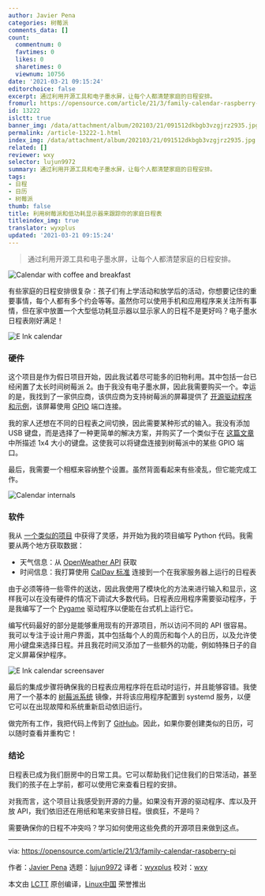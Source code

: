 ```yaml
---
author: Javier Pena
categories: 树莓派
comments_data: []
count:
  commentnum: 0
  favtimes: 0
  likes: 0
  sharetimes: 0
  viewnum: 10756
date: '2021-03-21 09:15:24'
editorchoice: false
excerpt: 通过利用开源工具和电子墨水屏，让每个人都清楚家庭的日程安排。
fromurl: https://opensource.com/article/21/3/family-calendar-raspberry-pi
id: 13222
islctt: true
banner_img: /data/attachment/album/202103/21/091512dkbgb3vzgjrz2935.jpg
permalink: /article-13222-1.html
index_img: /data/attachment/album/202103/21/091512dkbgb3vzgjrz2935.jpg.thumb.jpg
related: []
reviewer: wxy
selector: lujun9972
summary: 通过利用开源工具和电子墨水屏，让每个人都清楚家庭的日程安排。
tags:
- 日程
- 日历
- 树莓派
thumb: false
title: 利用树莓派和低功耗显示器来跟踪你的家庭日程表
titleindex_img: true
translator: wyxplus
updated: '2021-03-21 09:15:24'
---
```



> 
> 通过利用开源工具和电子墨水屏，让每个人都清楚家庭的日程安排。
> 
> 
> 


![](/data/attachment/album/202103/21/091512dkbgb3vzgjrz2935.jpg "Calendar with coffee and breakfast")


有些家庭的日程安排很复杂：孩子们有上学活动和放学后的活动，你想要记住的重要事情，每个人都有多个约会等等。虽然你可以使用手机和应用程序来关注所有事情，但在家中放置一个大型低功耗显示器以显示家人的日程不是更好吗？电子墨水日程表刚好满足！


![E Ink calendar](/data/attachment/album/202103/21/091525ksnt71mvc585fu5k.jpg "E Ink calendar")


### 硬件


这个项目是作为假日项目开始，因此我试着尽可能多的旧物利用。其中包括一台已经闲置了太长时间树莓派 2。由于我没有电子墨水屏，因此我需要购买一个。幸运的是，我找到了一家供应商，该供应商为支持树莓派的屏幕提供了 [开源驱动程序和示例](https://github.com/waveshare/e-Paper)，该屏幕使用 [GPIO](https://opensource.com/article/19/3/gpio-pins-raspberry-pi) 端口连接。


我的家人还想在不同的日程表之间切换，因此需要某种形式的输入。我没有添加 USB 键盘，而是选择了一种更简单的解决方案，并购买了一个类似于在 [这篇文章](https://www.instructables.com/1x4-Membrane-Keypad-w-Arduino/) 中所描述 1x4 大小的键盘。这使我可以将键盘连接到树莓派中的某些 GPIO 端口。


最后，我需要一个相框来容纳整个设置。虽然背面看起来有些凌乱，但它能完成工作。


![Calendar internals](/data/attachment/album/202103/21/091526rojamnnbfa52ce8f.jpg "Calendar internals")


### 软件


我从 [一个类似的项目](https://github.com/zli117/EInk-Calendar) 中获得了灵感，并开始为我的项目编写 Python 代码。我需要从两个地方获取数据：


* 天气信息：从 [OpenWeather API](https://openweathermap.org) 获取
* 时间信息：我打算使用 [CalDav 标准](https://en.wikipedia.org/wiki/CalDAV) 连接到一个在我家服务器上运行的日程表


由于必须等待一些零件的送达，因此我使用了模块化的方法来进行输入和显示，这样我可以在没有硬件的情况下调试大多数代码。日程表应用程序需要驱动程序，于是我编写了一个 [Pygame](https://github.com/pygame/pygame) 驱动程序以便能在台式机上运行它。


编写代码最好的部分是能够重用现有的开源项目，所以访问不同的 API 很容易。我可以专注于设计用户界面，其中包括每个人的周历和每个人的日历，以及允许使用小键盘来选择日程。并且我花时间又添加了一些额外的功能，例如特殊日子的自定义屏幕保护程序。


![E Ink calendar screensaver](/data/attachment/album/202103/21/091527ajgp7xgx7s1quhx8.jpg "E Ink calendar screensaver")


最后的集成步骤将确保我的日程表应用程序将在启动时运行，并且能够容错。我使用了一个基本的 [树莓派系统](https://www.raspberrypi.org/software/) 镜像，并将该应用程序配置到 systemd 服务，以便它可以在出现故障和系统重新启动依旧运行。


做完所有工作，我把代码上传到了 [GitHub](https://github.com/javierpena/eink-calendar)。因此，如果你要创建类似的日历，可以随时查看并重构它！


### 结论


日程表已成为我们厨房中的日常工具。它可以帮助我们记住我们的日常活动，甚至我们的孩子在上学前，都可以使用它来查看日程的安排。


对我而言，这个项目让我感受到开源的力量。如果没有开源的驱动程序、库以及开放 API，我们依旧还在用纸和笔来安排日程。很疯狂，不是吗？


需要确保你的日程不冲突吗？学习如何使用这些免费的开源项目来做到这点。




---


via: <https://opensource.com/article/21/3/family-calendar-raspberry-pi>


作者：[Javier Pena](https://opensource.com/users/jpena) 选题：[lujun9972](https://github.com/lujun9972) 译者：[wyxplus](https://github.com/wyxplus) 校对：[wxy](https://github.com/wxy)


本文由 [LCTT](https://github.com/LCTT/TranslateProject) 原创编译，[Linux中国](https://linux.cn/) 荣誉推出